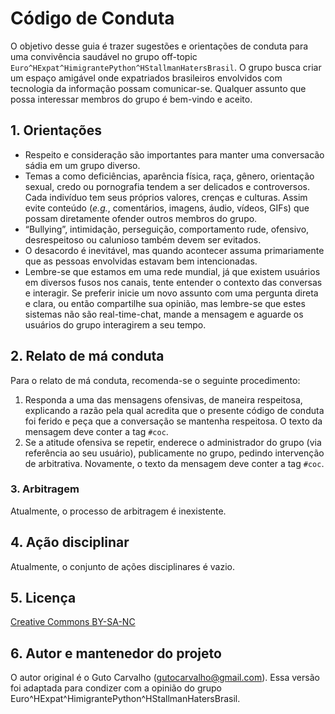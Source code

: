 # Código de Conduta

O objetivo desse guia é trazer sugestões e orientações de conduta para uma convivência saudável no grupo off-topic `Euro^HExpat^HimigrantePython^HStallmanHatersBrasil`. O grupo busca criar um espaço amigável onde expatriados brasileiros envolvidos com tecnologia da informação possam comunicar-se. Qualquer assunto que possa interessar membros do grupo é bem-vindo e aceito. 

## 1. Orientações

- Respeito e consideração são importantes para manter uma conversacão sádia em um grupo diverso. 
- Temas a como deficiências, aparência física, raça, gênero, orientação sexual, credo ou pornografia tendem a ser delicados e controversos. Cada indivíduo tem seus próprios valores, crenças e culturas. Assim evite conteúdo (_e.g._, comentários, imagens, áudio, vídeos, GIFs) que possam diretamente ofender outros membros do grupo.
- “Bullying”, intimidação, perseguição, comportamento rude, ofensivo, desrespeitoso ou calunioso também devem ser evitados.
- O desacordo é inevitável, mas quando acontecer assuma primariamente que as pessoas envolvidas estavam bem intencionadas.  
- Lembre-se que estamos em uma rede mundial, já que existem usuários em diversos fusos nos canais, tente entender o contexto das conversas e interagir. Se preferir inicie um novo assunto com uma pergunta direta e clara, ou então compartilhe sua opinião, mas lembre-se que estes sistemas não são real-time-chat, mande a mensagem e aguarde os usuários do grupo interagirem a seu tempo.

## 2. Relato de má conduta

Para o relato de má conduta, recomenda-se o seguinte procedimento:

1. Responda a uma das mensagens ofensivas, de maneira respeitosa, explicando a razão pela qual acredita que o presente código de conduta foi ferido e peça que a conversação se mantenha respeitosa. O texto da mensagem deve conter a tag `#coc`.
2. Se a atitude ofensiva se repetir, enderece o administrador do grupo (via referência ao seu usuário), publicamente no grupo, pedindo intervenção de arbitrativa. Novamente, o texto da mensagem deve conter a tag `#coc`.

### 3. Arbitragem

Atualmente, o processo de arbitragem é inexistente.

## 4. Ação disciplinar

Atualmente, o conjunto de ações disciplinares é vazio.

## 5. Licença

[Creative Commons BY-SA-NC](https://creativecommons.org/licenses/by-nc-sa/4.0/)

## 6. Autor e mantenedor do projeto

O autor original é o Guto Carvalho (gutocarvalho@gmail.com). Essa versão foi adaptada para condizer com a opinião do grupo Euro^HExpat^HimigrantePython^HStallmanHatersBrasil. 
